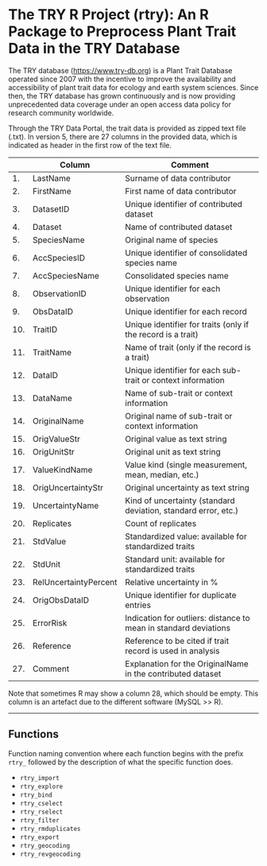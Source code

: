 # The TRY R Project (rtry): An R Package to Preprocess Plant Trait Data in the TRY Database

The TRY database (https://www.try-db.org) is a Plant Trait Database operated since 2007 with the incentive to improve the availability and accessibility of plant trait data for ecology and earth system sciences. Since then, the TRY database has grown continuously and is now providing unprecedented data coverage under an open access data policy for research community worldwide.

Through the TRY Data Portal, the trait data is provided as zipped text file (.txt). In version 5, there are 27 columns in the provided data, which is indicated as header in the first row of the text file.



|      | Column                | Comment                                                      |
| ---- | --------------------- | ------------------------------------------------------------ |
| 1.   | LastName              | Surname of data contributor                                  |
| 2.   | FirstName             | First name of data contributor                               |
| 3.   | DatasetID             | Unique identifier of contributed dataset                     |
| 4.   | Dataset               | Name of contributed dataset                                  |
| 5.   | SpeciesName           | Original name of species                                     |
| 6.   | AccSpeciesID          | Unique identifier of consolidated species name               |
| 7.   | AccSpeciesName        | Consolidated species name                                    |
| 8.   | ObservationID         | Unique identifier for each observation                       |
| 9.   | ObsDataID             | Unique identifier for each record                            |
| 10.  | TraitID               | Unique identifier for traits (only if the record is a trait) |
| 11.  | TraitName             | Name of trait (only if the record is a trait)                |
| 12.  | DataID                | Unique identifier for each sub-trait or context information  |
| 13.  | DataName              | Name of sub-trait or context information                     |
| 14.  | OriginalName          | Original name of sub-trait or context information            |
| 15.  | OrigValueStr          | Original value as text string                                |
| 16.  | OrigUnitStr           | Original unit as text string                                 |
| 17.  | ValueKindName         | Value kind (single measurement, mean, median, etc.)          |
| 18.  | OrigUncertaintyStr    | Original uncertainty as text string                          |
| 19.  | UncertaintyName       | Kind of uncertainty (standard deviation, standard error, etc.) |
| 20.  | Replicates            | Count of replicates                                          |
| 21.  | StdValue              | Standardized value: available for standardized traits        |
| 22.  | StdUnit               | Standard unit: available for standardized traits             |
| 23.  | RelUncertaintyPercent | Relative uncertainty in %                                    |
| 24.  | OrigObsDataID         | Unique identifier for duplicate entries                      |
| 25.  | ErrorRisk             | Indication for outliers: distance to mean in standard deviations |
| 26.  | Reference             | Reference to be cited if trait record is used in analysis    |
| 27.  | Comment               | Explanation for the OriginalName in the contributed dataset  |



Note that sometimes R may show a column 28, which should be empty. This column is an artefact due to the different software (MySQL >> R).


***

## Functions

Function naming convention where each function begins with the prefix ```rtry_``` followed by the description of what the specific function does.

- ```rtry_import```
- ```rtry_explore```
- ```rtry_bind```
- ```rtry_cselect```
- ```rtry_rselect```
- ```rtry_filter```
- ```rtry_rmduplicates```
- ```rtry_export```
- ```rtry_geocoding```
- ```rtry_revgeocoding```
